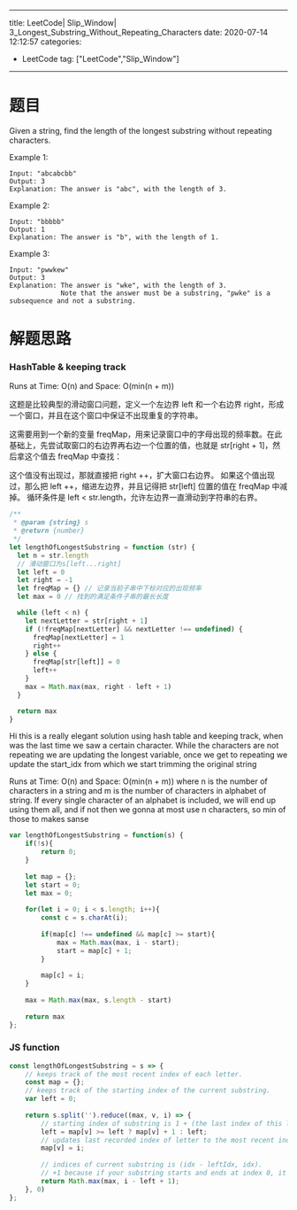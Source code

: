 
---
title: LeetCode| Slip_Window| 3_Longest_Substring_Without_Repeating_Characters
date: 2020-07-14 12:12:57
categories: 
- LeetCode
tag: ["LeetCode","Slip_Window"]
---

# 题目
Given a string, find the length of the longest substring without repeating characters.

Example 1:

```
Input: "abcabcbb"
Output: 3 
Explanation: The answer is "abc", with the length of 3. 
```

Example 2:

```
Input: "bbbbb"
Output: 1
Explanation: The answer is "b", with the length of 1.
```

Example 3:

```
Input: "pwwkew"
Output: 3
Explanation: The answer is "wke", with the length of 3. 
             Note that the answer must be a substring, "pwke" is a subsequence and not a substring.
```

# 解题思路
### HashTable & keeping track
Runs at Time: O(n) and Space: O(min(n + m)) 

这题是比较典型的滑动窗口问题，定义一个左边界 left 和一个右边界 right，形成一个窗口，并且在这个窗口中保证不出现重复的字符串。

这需要用到一个新的变量 freqMap，用来记录窗口中的字母出现的频率数。在此基础上，先尝试取窗口的右边界再右边一个位置的值，也就是 str[right + 1]，然后拿这个值去 freqMap 中查找：

这个值没有出现过，那就直接把 right ++，扩大窗口右边界。
如果这个值出现过，那么把 left ++，缩进左边界，并且记得把 str[left] 位置的值在 freqMap 中减掉。
循环条件是 left < str.length，允许左边界一直滑动到字符串的右界。

```javascript
/**
 * @param {string} s
 * @return {number}
 */
let lengthOfLongestSubstring = function (str) {
  let n = str.length
  // 滑动窗口为s[left...right]
  let left = 0
  let right = -1
  let freqMap = {} // 记录当前子串中下标对应的出现频率
  let max = 0 // 找到的满足条件子串的最长长度

  while (left < n) {
    let nextLetter = str[right + 1]
    if (!freqMap[nextLetter] && nextLetter !== undefined) {
      freqMap[nextLetter] = 1
      right++
    } else {
      freqMap[str[left]] = 0
      left++
    }
    max = Math.max(max, right - left + 1)
  }

  return max
}
```

Hi this is a really elegant solution using hash table and keeping track, when was the last time we saw a certain character. While the characters are not repeating we are updating the longest variable, once we get to repeating we update the start_idx from which we start trimming the original string

Runs at Time: O(n) and Space: O(min(n + m)) where n is the number of characters in a string and m is the number of characters in alphabet of string. If every single character of an alphabet is included, we will end up using them all, and if not then we gonna at most use n characters, so min of those to makes sanse

```javascript
var lengthOfLongestSubstring = function(s) {
    if(!s){
        return 0;
    }
    
    let map = {};
    let start = 0;
    let max = 0;
    
    for(let i = 0; i < s.length; i++){
        const c = s.charAt(i);
        
        if(map[c] !== undefined && map[c] >= start){
            max = Math.max(max, i - start);
            start = map[c] + 1;
        }
        
        map[c] = i;
    }
    
    max = Math.max(max, s.length - start)
    
    return max
};
```


### JS function

```javascript
const lengthOfLongestSubstring = s => {
    // keeps track of the most recent index of each letter.
    const map = {};
    // keeps track of the starting index of the current substring.
    var left = 0;
    
    return s.split('').reduce((max, v, i) => {
        // starting index of substring is 1 + (the last index of this letter) to ensure this letter is not counted twice.
        left = map[v] >= left ? map[v] + 1 : left;
        // updates last recorded index of letter to the most recent index.
        map[v] = i;
        
        // indices of current substring is (idx - leftIdx, idx).
        // +1 because if your substring starts and ends at index 0, it still has a length of 1.
        return Math.max(max, i - left + 1);
    }, 0)
};
```